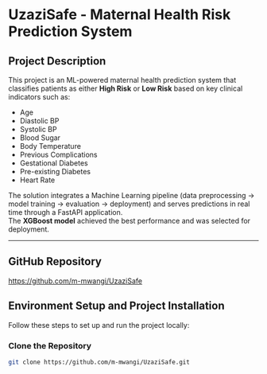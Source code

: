 # UzaziSafe - Maternal Health Risk Prediction System

## Project Description
This project is an ML-powered maternal health prediction system that classifies patients as either **High Risk** or **Low Risk** based on key clinical indicators such as:
- Age
- Diastolic BP
- Systolic BP
- Blood Sugar
- Body Temperature
- Previous Complications
- Gestational Diabetes
- Pre-existing Diabetes
- Heart Rate

The solution integrates a Machine Learning pipeline (data preprocessing → model training → evaluation → deployment) and serves predictions in real time through a FastAPI application.  
The **XGBoost model** achieved the best performance and was selected for deployment.

---

## GitHub Repository
https://github.com/m-mwangi/UzaziSafe

## Environment Setup and Project Installation

Follow these steps to set up and run the project locally:

### Clone the Repository
```bash
git clone https://github.com/m-mwangi/UzaziSafe.git
